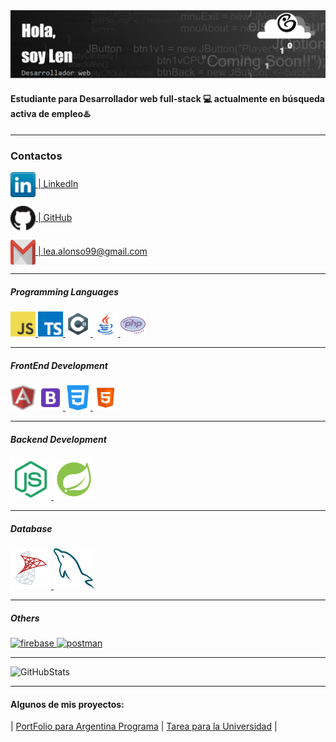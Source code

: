 
<img img src="img/Presentacion.png" alt="Presentacion" />

#### Estudiante para Desarrollador web full-stack 💻 actualmente en **búsqueda activa** de empleo♨️
___

### Contactos

<a href="https://www.linkedin.com/in/lean-alonso/" target="blank"><img align="center" src="icons/linkedin.png" alt="Leandro Alonso - LinkedIn" height="40" width="40" />  |  LinkedIn</a>

<a href="https://github.com/Lenh22" target="blank"><img align="center" src="icons/github.png" alt="Leandro Alonso - GitHub" height="40" width="40" />  |  GitHub</a>


<a color="red" href="mailto:lea.alonso99@gmail.com" target="blank"><img align="center" src="icons/google-gmail.svg" alt="Leandro Alonso" height="40" width="40" />  |  lea.alonso99@gmail.com</a>
</p>

___

##### Programming Languages


<p align="left"> 
<a href="https://developer.mozilla.org/en-US/docs/Web/JavaScript" target="_blank"><img src="icons/javascript.png" alt="javascript" width="40" height="40"/> 
<a href="https://www.typescriptlang.org/" target="_blank"><img src="icons/typescript.png" alt="typescript"width="40" height="40"/> </a>
<a href="https://learn.microsoft.com/en-us/dotnet/csharp/" target="_blank"><img src="icons/c-sharp.svg" alt="C#" width="40" height="40"/> </a>
<a href="https://docs.oracle.com/en/java/" target="_blank"><img src="icons/java.svg" alt="Java" width="40" height="40"/> </a>
 <a href="https://www.php.net/docs.php" target="_blank"><img src="icons/php.svg" alt="Java" width="40" height="40"/> </a>
</p>

____


##### FrontEnd Development


<p align="left>
<a href="https://angular.io" target="_blank"> <img src="icons/angular.png" alt="angularjs"  width="40" height="40"/> </a>
<a href="https://getbootstrap.com" target="_blank"> <img src="icons/bootstrap.png" alt="bootstrap"  width="40" height="40"/> </a> 
<a href="https://www.w3schools.com/css/" target="_blank"> <img src="icons/css-3.png" alt="css3"  width="40" height="40"/> </a> 
<a href="https://www.w3.org/html/" target="_blank"> <img src="icons/html-5.svg" alt="html5"  width="40" height="40"/> </a> 
</p>


____


##### Backend Development
<p align="left"> 
<a href="https://nodejs.org" target="_blank"> <img src="icons/node-js.svg" alt="nodejs" width="65" height="65"/> </a>
<a href="https://docs.spring.io/spring-boot/docs/2.4.12/reference/html/documentation-overview.html#boot-documentation-about" target="_blank"> <img src="icons/spring-boot.svg" alt="Spring" width="65" height="65"/> </a>
</p>


_____


##### Database
<p align="left"> 
<a href="https://learn.microsoft.com/en-us/sql/sql-server/?view" target="_blank"> <img src="icons/microsoft-sql-server.svg" alt="sql-server" width="65" height="65"/> </a>
<a href="https://www.mysql.com/" target="_blank"> <img src="icons/mysql.svg" alt="mysql" width="65" height="65"/> </a> 
</p>


_____


 ##### Others
 <p align="left"> 
 <a href="https://firebase.google.com/" target="_blank"> <img src="https://www.vectorlogo.zone/logos/firebase/firebase-icon.svg" alt="firebase" width="65" height="65"/> </a>
<a href="https://postman.com" target="_blank"> <img src="https://www.vectorlogo.zone/logos/getpostman/getpostman-icon.svg" alt="postman" width="65" height="65"/> </a>
</p>

_____

 <img aling="center" src="https://github-readme-stats.vercel.app/api?username=Lenh22&theme=radical" alt="GitHubStats"/> 

_____


#### Algunos de mis proyectos:

| <a href="https://ftend-porfolio.web.app/" target="_blank">PortFolio para Argentina Programa</a> | <a href="https://lenh22.github.io/TPGrupalVisualizacioneInterfaces/" target="_blank"> Tarea para la Universidad</a> | 






